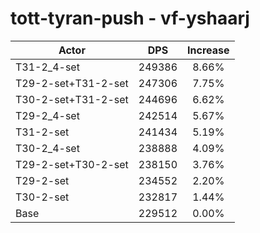 # tott-tyran-push - vf-yshaarj
| Actor | DPS | Increase |
|---|:---:|:---:|
|T31-2_4-set|249386|8.66%|
|T29-2-set+T31-2-set|247306|7.75%|
|T30-2-set+T31-2-set|244696|6.62%|
|T29-2_4-set|242514|5.67%|
|T31-2-set|241434|5.19%|
|T30-2_4-set|238888|4.09%|
|T29-2-set+T30-2-set|238150|3.76%|
|T29-2-set|234552|2.20%|
|T30-2-set|232817|1.44%|
|Base|229512|0.00%|

